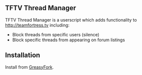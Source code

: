 ## TFTV Thread Manager

TFTV Thread Manager is a userscript which adds functionality to http://teamfortress.tv including:
* Block threads from specific users (silence)
* Block specific threads from appearing on forum listings

## Installation

Install from [GreasyFork](https://greasyfork.org/en/scripts/10671-tftv-thread-hider).